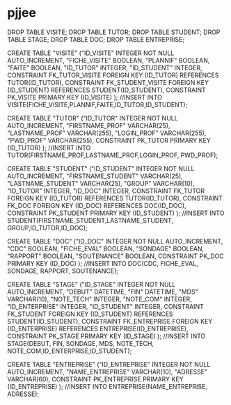 # pjjee

DROP TABLE VISITE;
DROP TABLE TUTOR;
DROP TABLE STUDENT;
DROP TABLE STAGE;
DROP TABLE DOC;
DROP TABLE ENTREPRISE;

CREATE TABLE "VISITE" ("ID_VISITE" INTEGER NOT NULL AUTO_INCREMENT,
                      "FICHE_VISITE" BOOLEAN,
                      "PLANNIF" BOOLEAN,
                      "FAITE" BOOLEAN,
                      "ID_TUTOR" INTEGER,
                      "ID_STUDENT" INTEGER,
                       CONSTRAINT FK_TUTOR_VISITE FOREIGN KEY (ID_TUTOR) REFERENCES TUTOR(ID_TUTOR),
                       CONSTRAINT FK_STUDENT_VISITE FOREIGN KEY (ID_STUDENT) REFERENCES STUDENT(ID_STUDENT),
                       CONSTRAINT PK_VISITE PRIMARY KEY (ID_VISITE)
                      ); //INSERT INTO VISITE(FICHE_VISITE,PLANNIF,FAITE,ID_TUTOR,ID_STUDENT);

CREATE TABLE "TUTOR" ("ID_TUTOR" INTEGER NOT NULL AUTO_INCREMENT,
                        "FIRSTNAME_PROF" VARCHAR(25),
                        "LASTNAME_PROF" VARCHAR(255),
                        "LOGIN_PROF" VARCHAR(255),
                        "PWD_PROF" VARCHAR(255),
                      CONSTRAINT PK_TUTOR PRIMARY KEY (ID_TUTOR)
                        ); //INSERT INTO TUTOR(FIRSTNAME_PROF,LASTNAME_PROF,LOGIN_PROF, PWD_PROF);

CREATE TABLE "STUDENT" ("ID_STUDENT" INTEGER NOT NULL AUTO_INCREMENT,
                        "FIRSTNAME_STUDENT" VARCHAR(25),
                        "LASTNAME_STUDENT" VARCHAR(25),
                        "GROUP" VARCHAR(10),
                        "ID_TUTOR" INTEGER,
                        "ID_DOC" INTEGER,
                        CONSTRAINT FK_TUTOR FOREIGN KEY (ID_TUTOR) REFERENCES TUTOR(ID_TUTOR),
                        CONSTRAINT FK_DOC FOREIGN KEY (ID_DOC) REFERENCES DOC(ID_DOC),
                        CONSTRAINT PK_STUDENT PRIMARY KEY (ID_STUDENT)
                       ); //INSERT INTO STUDENT(FIRSTNAME_STUDENT,LASTNAME_STUDENT, GROUP,ID_TUTOR,ID_DOC);

CREATE TABLE "DOC" ("ID_DOC" INTEGER NOT NULL AUTO_INCREMENT,
                    "CDC" BOOLEAN,
                    "FICHE_EVAL" BOOLEAN,
                    "SONDAGE" BOOLEAN,
                    "RAPPORT" BOOLEAN,
                    "SOUTENANCE" BOOLEAN,
                    CONSTRAINT PK_DOC PRIMARY KEY (ID_DOC)
                    ); //INSERT INTO DOC(CDC, FICHE_EVAL, SONDAGE, RAPPORT, SOUTENANCE);

CREATE TABLE "STAGE" ("ID_STAGE" INTEGER NOT NULL AUTO_INCREMENT,
                      "DEBUT" DATETIME,
                      "FIN" DATETIME,
                      "MDS" VARCHAR(10),
                      "NOTE_TECH" INTEGER,
                      "NOTE_COM" INTEGER,
                      "ID_ENTERPRISE" INTEGER,
                      "ID_STUDENT" INTEGER,
                    CONSTRAINT FK_STUDENT FOREIGN KEY (ID_STUDENT) REFERENCES STUDENT(ID_STUDENT),
                    CONSTRAINT FK_ENTREPRISE FOREIGN KEY (ID_ENTERPRISE) REFERENCES ENTREPRISE(ID_ENTREPRISE),
                    CONSTRAINT PK_STAGE PRIMARY KEY (ID_STAGE)
                    ); //INSERT INTO STAGE(DEBUT, FIN, SONDAGE, MDS, NOTE_TECH, NOTE_COM,ID_ENTERPRISE,ID_STUDENT);

CREATE TABLE "ENTREPRISE" ("ID_ENTREPRISE" INTEGER NOT NULL AUTO_INCREMENT,
                      "NAME_ENTREPRISE" VARCHAR(10),
                      "ADRESSE" VARCHAR(60),
                      CONSTRAINT PK_ENTREPRISE PRIMARY KEY (ID_ENTREPRISE)
                    ); //INSERT INTO ENTREPRISE(NAME_ENTREPRISE, ADRESSE);

